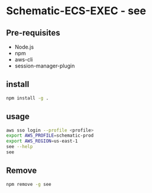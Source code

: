 # Schematic-ECS-EXEC - see

## Pre-requisites

- Node.js
- npm
- aws-cli
- session-manager-plugin

## install

```bash
npm install -g .
```

## usage

```bash
aws sso login --profile <profile>
export AWS_PROFILE=schematic-prod
export AWS_REGION=us-east-1
see --help
see
```

## Remove

```bash
npm remove -g see
```

